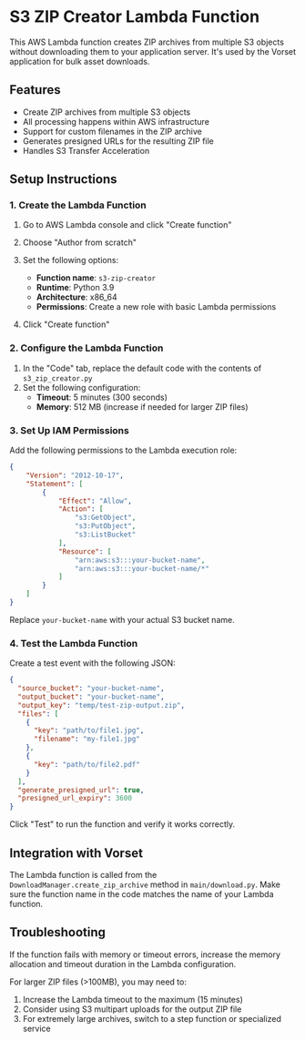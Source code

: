 # S3 ZIP Creator Lambda Function

This AWS Lambda function creates ZIP archives from multiple S3 objects without downloading them to your application server. It's used by the Vorset application for bulk asset downloads.

## Features

- Create ZIP archives from multiple S3 objects
- All processing happens within AWS infrastructure
- Support for custom filenames in the ZIP archive
- Generates presigned URLs for the resulting ZIP file
- Handles S3 Transfer Acceleration

## Setup Instructions

### 1. Create the Lambda Function

1. Go to AWS Lambda console and click "Create function"
2. Choose "Author from scratch"
3. Set the following options:
   - **Function name**: `s3-zip-creator`
   - **Runtime**: Python 3.9
   - **Architecture**: x86_64
   - **Permissions**: Create a new role with basic Lambda permissions

4. Click "Create function"

### 2. Configure the Lambda Function

1. In the "Code" tab, replace the default code with the contents of `s3_zip_creator.py`
2. Set the following configuration:
   - **Timeout**: 5 minutes (300 seconds)
   - **Memory**: 512 MB (increase if needed for larger ZIP files)

### 3. Set Up IAM Permissions

Add the following permissions to the Lambda execution role:

```json
{
    "Version": "2012-10-17",
    "Statement": [
        {
            "Effect": "Allow",
            "Action": [
                "s3:GetObject",
                "s3:PutObject",
                "s3:ListBucket"
            ],
            "Resource": [
                "arn:aws:s3:::your-bucket-name",
                "arn:aws:s3:::your-bucket-name/*"
            ]
        }
    ]
}
```

Replace `your-bucket-name` with your actual S3 bucket name.

### 4. Test the Lambda Function

Create a test event with the following JSON:

```json
{
  "source_bucket": "your-bucket-name",
  "output_bucket": "your-bucket-name",
  "output_key": "temp/test-zip-output.zip",
  "files": [
    {
      "key": "path/to/file1.jpg",
      "filename": "my-file1.jpg"
    },
    {
      "key": "path/to/file2.pdf"
    }
  ],
  "generate_presigned_url": true,
  "presigned_url_expiry": 3600
}
```

Click "Test" to run the function and verify it works correctly.

## Integration with Vorset

The Lambda function is called from the `DownloadManager.create_zip_archive` method in `main/download.py`. Make sure the function name in the code matches the name of your Lambda function.

## Troubleshooting

If the function fails with memory or timeout errors, increase the memory allocation and timeout duration in the Lambda configuration.

For larger ZIP files (>100MB), you may need to:

1. Increase the Lambda timeout to the maximum (15 minutes)
2. Consider using S3 multipart uploads for the output ZIP file
3. For extremely large archives, switch to a step function or specialized service 